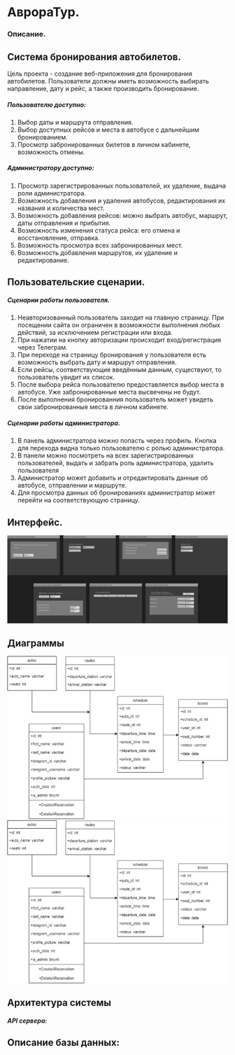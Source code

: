 # АврораТур.
### Описание.
## Система бронирования автобилетов.
Цель проекта - создание веб-приложения для бронирования автобилетов. Пользователи должны иметь возможность выбирать направление, дату и рейс, а также производить бронирование.
##### Пользователю доступно:
1. Выбор даты и маршрута отправления.
2. Выбор доступных рейсов и места в автобусе с дальнейшим бронированием.
3. Просмотр забронированных билетов в личном кабинете, возможность отмены.

##### Администратору доступно:
1. Просмотр зарегистрированных пользователей, их удаление, выдача роли администратора.
2. Возможность добавления и удаления автобусов, редактирования их названия и количества мест.
3. Возможность добавления рейсов: можно выбрать автобус, маршрут, даты отправления и прибытия. 
4. Возможность изменения статуса рейса: его отмена и восстановление, отправка.
5. Возможность просмотра всех забронированных мест.
6. Возможность добавления маршрутов, их удаление и редактирование.

## Пользовательские сценарии.
##### Сценарии работы пользователя.
1. Неавторизованный пользователь заходит на главную страницу. При посещении сайта он ограничен в возможности выполнения любых действий, за исключением регистрации или входа.
2. При нажатии на кнопку авторизации происходит вход/регистрация через Телеграм. 
3. При переходе на страницу бронирования у пользователя есть возможность выбрать дату и маршрут отправления.
4. Если рейсы, соответствующие введённым данным, существуют, то пользователь увидит их список.
5. После выбора рейса пользователю предоставляется выбор места в автобусе. Уже забронированные места высвечены не будут.
6. После выполнения бронированния пользователь может увидеть свои забронированные места в личном кабинете.
##### Сценарии работы администратора.
1. В панель администратора можно попасть через профиль. Кнопка для перехода видна только пользователю с ролью администратора.
2. В панели можно посмотреть на всех зарегистрированных пользователей, выдать и забрать роль администратора, удалить пользователя
3. Администратор может добавить и отредактировать данные об автобусе, отправлении и маршруте.
4. Для просмотра данных об бронированиях администратор может перейти на соответствующую страницу.

## Интерфейс.
![Изображение](https://github.com/DarkAugustt/kursach/blob/main/Интерфейс.png)
## Диаграммы
![Изображение](https://github.com/DarkAugustt/kursach/blob/main/diagram.jpg)
![Изображение](https://github.com/DarkAugustt/kursach/blob/main/diagram.jpg)
## Архитектура системы
##### API сервера:
## Описание базы данных:

